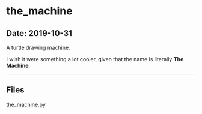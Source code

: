 # the_machine

## Date: 2019-10-31

A turtle drawing machine.

I wish it were something a lot cooler, given that the name is literally **The Machine**.

-----

## Files

[the_machine.py](the_machine.py)